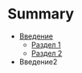 # Summary

* [Введение](README.md)
   * [Раздел 1](razdel_1.md)
   * [Раздел 2](razdel_2.md)
* Введение2

